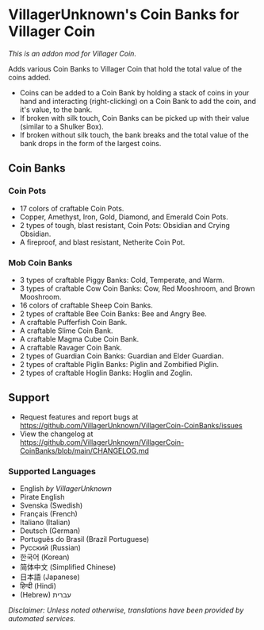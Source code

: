 # VillagerUnknown's Coin Banks for Villager Coin

_This is an addon mod for Villager Coin._

Adds various Coin Banks to Villager Coin that hold the total value of the coins added. 

* Coins can be added to a Coin Bank by holding a stack of coins in your hand and interacting (right-clicking) on a Coin Bank to add the coin, and it's value, to the bank.
* If broken with silk touch, Coin Banks can be picked up with their value (similar to a Shulker Box). 
* If broken without silk touch, the bank breaks and the total value of the bank drops in the form of the largest coins.

## Coin Banks

### Coin Pots

* 17 colors of craftable Coin Pots.
* Copper, Amethyst, Iron, Gold, Diamond, and Emerald Coin Pots.
* 2 types of tough, blast resistant, Coin Pots: Obsidian and Crying Obsidian.
* A fireproof, and blast resistant, Netherite Coin Pot.

### Mob Coin Banks

* 3 types of craftable Piggy Banks: Cold, Temperate, and Warm.
* 3 types of craftable Cow Coin Banks: Cow, Red Mooshroom, and Brown Mooshroom.
* 16 colors of craftable Sheep Coin Banks.
* 2 types of craftable Bee Coin Banks: Bee and Angry Bee.
* A craftable Pufferfish Coin Bank.
* A craftable Slime Coin Bank.
* A craftable Magma Cube Coin Bank.
* A craftable Ravager Coin Bank.
* 2 types of Guardian Coin Banks: Guardian and Elder Guardian.
* 2 types of craftable Piglin Banks: Piglin and Zombified Piglin.
* 2 types of craftable Hoglin Banks: Hoglin and Zoglin.

## Support

* Request features and report bugs at https://github.com/VillagerUnknown/VillagerCoin-CoinBanks/issues
* View the changelog at https://github.com/VillagerUnknown/VillagerCoin-CoinBanks/blob/main/CHANGELOG.md

### Supported Languages

* English _by VillagerUnknown_
* Pirate English
* Svenska (Swedish)
* Français (French)
* Italiano (Italian)
* Deutsch (German)
* Português do Brasil (Brazil Portuguese)
* Русский (Russian)
* 한국어 (Korean)
* 简体中文 (Simplified Chinese)
* 日本語 (Japanese)
* हिन्दी (Hindi)
* (Hebrew) עברית

_Disclaimer: Unless noted otherwise, translations have been provided by automated services._